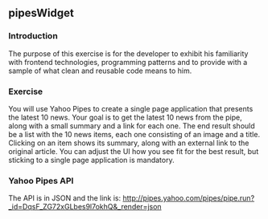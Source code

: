 ## pipesWidget

### Introduction
The purpose of this exercise is for the developer to exhibit his familiarity with frontend technologies,
programming patterns and to provide with a sample of what clean and reusable code means to him.

### Exercise
You will use Yahoo Pipes to create a single page application that presents the latest 10 news.
Your goal is to get the latest 10 news from the pipe, along with a small summary and a link for each one.
The end result should be a list with the 10 news items, each one consisting of an image and a title.
Clicking on an item shows its summary, along with an external link to the original article.
You can adjust the UI how you see fit for the best result, but sticking to a single page application is mandatory.

### Yahoo Pipes API
The API is in JSON and the link is: http://pipes.yahoo.com/pipes/pipe.run?_id=DqsF_ZG72xGLbes9l7okhQ&_render=json
